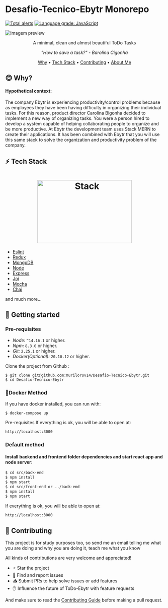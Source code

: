 # Desafio-Tecnico-Ebytr Monorepo
[![Total alerts](https://img.shields.io/lgtm/alerts/g/murilorsv14/Desafio-Tecnico-Ebytr.svg?logo=lgtm&logoWidth=18)](https://lgtm.com/projects/g/murilorsv14/Desafio-Tecnico-Ebytr/alerts/)
[![Language grade: JavaScript](https://img.shields.io/lgtm/grade/javascript/g/murilorsv14/Desafio-Tecnico-Ebytr.svg?logo=lgtm&logoWidth=18)](https://lgtm.com/projects/g/murilorsv14/Desafio-Tecnico-Ebytr/context:javascript)



![Imagem preview](https://github.com/murilorsv14/Desafio-Tecnico-Ebytr/blob/main/projectReact.svg?raw=true)

<p align="center">A minimal, clean and almost beautiful ToDo Tasks</p>

<p align="center"><i>"How to save a task?" - Barolina Cigonha</i> </p>

<p align="center">
  <a href="#blush-why">Why</a> •
  <a href="#zap-tech-stack">Tech Stack</a> •
  <a href="#handshake-contributing">Contributing</a> •
  <a href="https://github.com/murilorsv14">About Me</a>
</p>

## :blush: **Why?**

<h4>Hypothetical context:</h4>
The company Ebytr is experiencing productivity/control problems because as employees they have been having difficulty in organizing their individual tasks. For this reason, product director Carolina Bigonha decided to implement a new way of organizing tasks.
You were a person hired to develop a system capable of helping collaborating people to organize and be more productive.
At Ebytr the development team uses Stack MERN to create their applications. It has been combined with Ebytr that you will use this same stack to solve the organization and productivity problem of the company.

## :zap: **Tech Stack**

<h1 align="center">
  <img src="https://coinerblog.com/wp-content/uploads/2019/10/How-to-Build-A-Well-Structured-3-tier-Architecture-MERN-Stack%E2%80%8A-ES6-Step-by-Step-Guide.png" alt="Stack" height="200" width="300">
  <br>
</h1>

- [Eslint](https://eslint.org/)
- [Redux](https://github.com/reduxjs/react-redux)
- [MongoDB](https://www.mongodb.com/)
- [Node](https://nodejs.org/en/)
- [Express](https://expressjs.com/)
- [Joi](https://joi.dev/)
- [Mocha](https://mochajs.org/)
- [Chai](https://www.chaijs.com/)

and much more...

## 🏃 Getting started

### Pre-requisites

- _Node:_ `^14.16.1` or higher.
- _Npm:_ `8.3.0` or higher.
- _Git:_ `2.25.1` or higher.
- _Docker(Optional):_ `20.10.12` or higher.

Clone the project from Github :

```sh
$ git clone git@github.com:murilorsv14/Desafio-Tecnico-Ebytr.git
$ cd Desafio-Tecnico-Ebytr
```

### :whale:Docker Method

If you have docker installed, you can run with:

```sh
$ docker-compose up
```

Pre-requisites
If everything is ok, you will be able to open at:

```bash
http://localhost:3000
```

### Default method

#### Install backend and frontend folder dependencies and start react app and node server:

```sh
$ cd src/back-end
$ npm install
$ npm start
$ cd src/front-end or ../back-end
$ npm install
$ npm start
```

If everything is ok, you will be able to open at:

```bash
http://localhost:3000
```

## :handshake: **Contributing**

This project is for study purposes too, so send me an email telling me what you are doing and why you are doing it, teach me what you know

All kinds of contributions are very welcome and appreciated!

- ⭐️ Star the project
- 🐛 Find and report issues
- 📥 Submit PRs to help solve issues or add features
- ✋ Influence the future of ToDo-Ebytr with feature requests

And make sure to read the [Contributing Guide](/CONTRIBUTION.md) before making a pull request.
